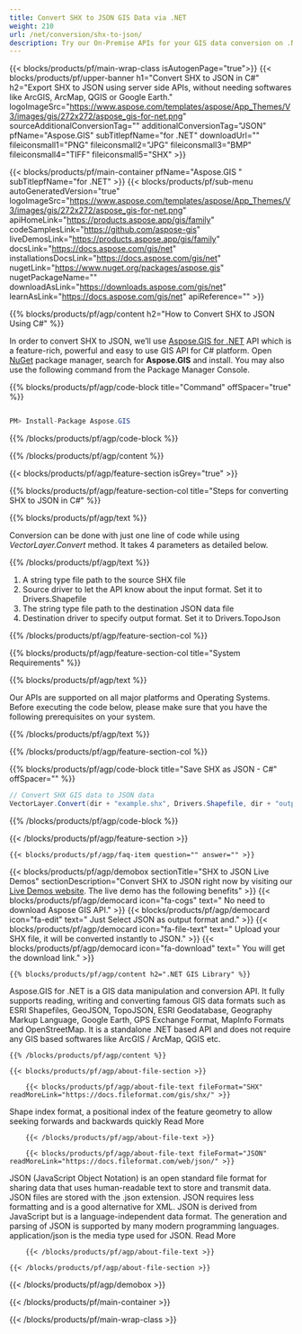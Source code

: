 ```yaml
---
title: Convert SHX to JSON GIS Data via .NET 
weight: 210
url: /net/conversion/shx-to-json/ 
description: Try our On-Premise APIs for your GIS data conversion on .NET Framework, .NET Core.
---
```


{{< blocks/products/pf/main-wrap-class isAutogenPage="true">}}
{{< blocks/products/pf/upper-banner h1="Convert SHX to JSON in C#" h2="Export SHX to JSON using server side APIs, without needing softwares like ArcGIS, ArcMap, QGIS or Google Earth." logoImageSrc="https://www.aspose.com/templates/aspose/App_Themes/V3/images/gis/272x272/aspose_gis-for-net.png" sourceAdditionalConversionTag="" additionalConversionTag="JSON" pfName="Aspose.GIS" subTitlepfName="for .NET" downloadUrl="" fileiconsmall1="PNG" fileiconsmall2="JPG" fileiconsmall3="BMP" fileiconsmall4="TIFF" fileiconsmall5="SHX" >}}

{{< blocks/products/pf/main-container pfName="Aspose.GIS " subTitlepfName="for .NET" >}}
{{< blocks/products/pf/sub-menu autoGeneratedVersion="true" logoImageSrc="https://www.aspose.com/templates/aspose/App_Themes/V3/images/gis/272x272/aspose_gis-for-net.png" apiHomeLink="https://products.aspose.app/gis/family" codeSamplesLink="https://github.com/aspose-gis" liveDemosLink="https://products.aspose.app/gis/family" docsLink="https://docs.aspose.com/gis/net" installationsDocsLink="https://docs.aspose.com/gis/net" nugetLink="https://www.nuget.org/packages/aspose.gis" nugetPackageName="" downloadAsLink="https://downloads.aspose.com/gis/net" learnAsLink="https://docs.aspose.com/gis/net" apiReference="" >}}

{{% blocks/products/pf/agp/content h2="How to Convert SHX to JSON Using C#" %}}

 In order to convert SHX to JSON, we’ll use
 [Aspose.GIS for .NET](https://products.aspose.com/gis/net) 
 API which is a feature-rich, powerful and easy to use GIS API for C# platform. Open
 [NuGet](https://www.nuget.org/packages/aspose.gis) 
 package manager, search for
 **Aspose.GIS** 
 and install. You may also use the following command from the Package Manager Console.

{{% blocks/products/pf/agp/code-block title="Command" offSpacer="true" %}}

```cs

PM> Install-Package Aspose.GIS

```

{{% /blocks/products/pf/agp/code-block %}}

{{% /blocks/products/pf/agp/content %}}

{{< blocks/products/pf/agp/feature-section isGrey="true" >}}

{{% blocks/products/pf/agp/feature-section-col title="Steps for converting SHX to JSON in C#" %}}

{{% blocks/products/pf/agp/text %}}

 Conversion can be done with just one line of code while using
 *VectorLayer.Convert* 
 method. It takes 4 parameters as detailed below.

{{% /blocks/products/pf/agp/text %}}

1.  A string type file path to the source SHX file
1.  Source driver to let the API know about the input format. Set it to Drivers.Shapefile
1.  The string type file path to the destination JSON data file
1.  Destination driver to specify output format. Set it to Drivers.TopoJson

{{% /blocks/products/pf/agp/feature-section-col %}}

{{% blocks/products/pf/agp/feature-section-col title="System Requirements" %}}

{{% blocks/products/pf/agp/text %}}

 Our APIs are supported on all major platforms and Operating Systems. Before executing the code below, please make sure that you have the following prerequisites on your system.

{{% /blocks/products/pf/agp/text %}}

{{% /blocks/products/pf/agp/feature-section-col %}}

{{% blocks/products/pf/agp/code-block title="Save SHX as JSON - C#" offSpacer="" %}}

```cs
// Convert SHX GIS data to JSON data
VectorLayer.Convert(dir + "example.shx", Drivers.Shapefile, dir + "output.json", Drivers.TopoJson);

```

{{% /blocks/products/pf/agp/code-block %}}

{{< /blocks/products/pf/agp/feature-section >}}

    {{< blocks/products/pf/agp/faq-item question="" answer="" >}}
 

<!-- aboutfile Starts -->

{{< blocks/products/pf/agp/demobox sectionTitle="SHX to JSON Live Demos" sectionDescription="Convert SHX to JSON right now by visiting our [Live Demos website](https://products.aspose.app/gis/conversion/shx-to-json). The live demo has the following benefits" >}}
        {{< blocks/products/pf/agp/democard icon="fa-cogs" text=" No need to download Aspose GIS API." >}}
        {{< blocks/products/pf/agp/democard icon="fa-edit" text=" Just Select JSON as output format and." >}}
        {{< blocks/products/pf/agp/democard icon="fa-file-text" text=" Upload your SHX file, it will be converted instantly to JSON." >}}
        {{< blocks/products/pf/agp/democard icon="fa-download" text=" You will get the download link." >}}

    {{% blocks/products/pf/agp/content h2=".NET GIS Library" %}}

 Aspose.GIS for .NET is a GIS data manipulation and conversion API. It fully supports reading, writing and converting famous GIS data formats such as ESRI Shapefiles, GeoJSON, TopoJSON, ESRI Geodatabase, Geography Markup Language, Google Earth, GPS Exchange Format, MapInfo Formats and OpenStreetMap. It is a standalone .NET based API and does not require any GIS based softwares like ArcGIS / ArcMap, QGIS etc. ‎



    {{% /blocks/products/pf/agp/content %}}

    {{< blocks/products/pf/agp/about-file-section >}}

        {{< blocks/products/pf/agp/about-file-text fileFormat="SHX" readMoreLink="https://docs.fileformat.com/gis/shx/" >}}

Shape index format, a positional index of the feature geometry to allow seeking forwards and backwards quickly
Read More

        {{< /blocks/products/pf/agp/about-file-text >}}

        {{< blocks/products/pf/agp/about-file-text fileFormat="JSON" readMoreLink="https://docs.fileformat.com/web/json/" >}}

JSON (JavaScript Object Notation) is an open standard file format for sharing data that uses human-readable text to store and transmit data. JSON files are stored with the .json extension. JSON requires less formatting and is a good alternative for XML. JSON is derived from JavaScript but is a language-independent data format. The generation and parsing of JSON is supported by many modern programming languages. application/json is the media type used for JSON.
Read More

        {{< /blocks/products/pf/agp/about-file-text >}}

    {{< /blocks/products/pf/agp/about-file-section >}}

{{< /blocks/products/pf/agp/demobox >}}

<!-- aboutfile Ends -->

{{< /blocks/products/pf/main-container >}}
    
{{< /blocks/products/pf/main-wrap-class >}}